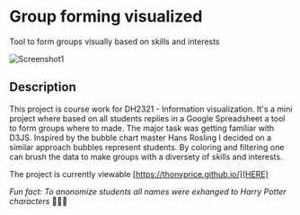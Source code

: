 # Group forming visualized

Tool to form groups visually based on skills and interests

![Screenshot1](https://i.imgur.com/Y8RT2uU.jpg)

## Description
This project is course work for DH2321 - Information visualization. It's a mini project where based on all students replies in a Google Spreadsheet a tool to form groups where to made. The major task was getting familiar with D3JS. Inspired by the bubble chart master Hans Rosling I decided on a similar approach bubbles represent students. By coloring and filtering one can brush the data to make groups with a diversety of skills and interests.

The project is currently viewable [https://thonyprice.github.io/](HERE)

*Fun fact: To anonomize students all names were exhanged to Harry Potter characters* :crystal_ball::sparkles::ghost:
